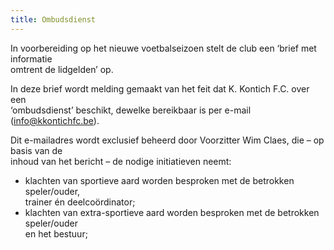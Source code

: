 ```yaml
---
title: Ombudsdienst
---
```

<p>In voorbereiding op het nieuwe voetbalseizoen stelt de club een &lsquo;brief met informatie<br />omtrent de lidgelden&rsquo; op.</p>
<p>In deze brief wordt melding gemaakt van het feit dat K. Kontich F.C. over een<br />&lsquo;ombudsdienst&rsquo; beschikt, dewelke bereikbaar is per e-mail (<a href="mailto:info@kkontichfc.be">info@kkontichfc.be</a>).</p>
<p>Dit e-mailadres wordt exclusief beheerd door Voorzitter Wim Claes, die &ndash; op basis van de<br />inhoud van het bericht &ndash; de nodige initiatieven neemt:</p>
<ul>
<li>klachten van sportieve aard worden besproken met de betrokken speler/ouder,<br />trainer &eacute;n deelco&ouml;rdinator;</li>
<li>klachten van extra-sportieve aard worden besproken met de betrokken speler/ouder<br />en het bestuur;</li>
</ul>